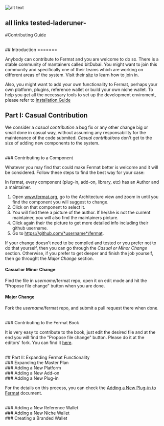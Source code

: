 ![alt text](https://github.com/bitDubai/media-kit/blob/master/Readme%20Image/Fermat%20Logotype/Fermat_Logo_3D.png "Fermat Logo")
## all links tested-laderuner-
#Contributing Guide

<br>
## Introduction
=======

Anybody can contribute to Fermat and you are welcome to do so. There is a stable community of mantainers called bitDubai. You might want to join this community and specifically one of their teams which are working on different areas of the system. Visit their [site](https://bitDubai.com) to learn how to join in.

Also, you might want to add your own functionality to Fermat, perhaps your own platform, plugins, reference wallet or build your own niche wallet. To help you get all the necessary tools to set up the development enviroment, please refer to [Installation Guide](https://github.com/bitDubai/fermat/blob/master/README-INSTALLATION.md)
<br>
## Part I: Casual Contribution

We consider a _casual contribution_ a bug fix or any other change big or small done in casual way, without assuming any responsability for the maintenance of the code submited.  _Casual contributions_ don't get to the size of adding new components to the system.


<br>
### Contributing to a Component

Whatever you may find that could make Fermat better is welcome and it will be considered. Follow these steps to find the best way for your case: 

In fermat, every component (plug-in, add-on, library, etc) has an Author and a maintainer.

1. Open www.fermat.org, go to the Architecture view and zoom in until you find the component you will suggest to change.
2. Click on that component to select it.
3. You will find there a picture of the author. If he/she is not the current maintainer, you will also find the maintainers picture. 
4. Click again their the picture to get more detailed info including their github username.
5. Go to https://github.com/*username*/fermat.

If your change doesn't need to be compiled and tested or you prefer not to do that yourself, then you can go through the _Casual or Minor Change_ section. Otherwise, if you prefer to get deeper and finish the job yourself, then go throught the _Major Change_ section.

#### Casual or Minor Change

Find the file in *username*/fermat repo, open it on edit mode and hit the "Propose file change" button when you are done.

#### Major Change

Fork the *username*/fermat repo, and submit a pull request there when done.


<br>
### Contributing to the Fermat Book

It is very easy to contribute to the book, just edit the desired file and at the end you will find the "Propose file change" button. Please do it at the editors' fork. You can find it [here](https://github.com/bitDubai/fermat/tree/master/fermat-book).


<br>
## Part II: Expanding Fermat Functionality

<br>
### Expanding the Master Plan


<br>
### Adding a New Platform


<br>
### Adding a New Add-on


<br>
### Adding a New Plug-in

For the details on this process, you can check the [Adding a New Plug-in to Fermat](https://github.com/bitDubai/fermat/blob/master/README-PLUG-INS.md) document.

<br>
### Adding a New Reference Wallet


<br>
### Adding a New Niche Wallet


<br>
### Creating a Branded Wallet

